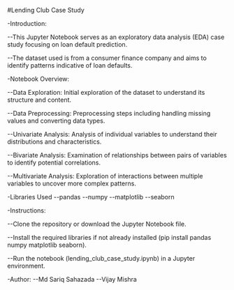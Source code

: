 #Lending Club Case Study

-Introduction:

--This Jupyter Notebook serves as an exploratory data analysis (EDA) case study focusing on loan default prediction. 

--The dataset used is from a consumer finance company and aims to identify patterns indicative of loan defaults.

-Notebook Overview:

--Data Exploration: Initial exploration of the dataset to understand its structure and content.

--Data Preprocessing: Preprocessing steps including handling missing values and converting data types.

--Univariate Analysis: Analysis of individual variables to understand their distributions and characteristics.

--Bivariate Analysis: Examination of relationships between pairs of variables to identify potential correlations.

--Multivariate Analysis: Exploration of interactions between multiple variables to uncover more complex patterns.

-Libraries Used
--pandas
--numpy
--matplotlib
--seaborn

-Instructions:

--Clone the repository or download the Jupyter Notebook file.

--Install the required libraries if not already installed (pip install pandas numpy matplotlib seaborn).

--Run the notebook (lending_club_case_study.ipynb) in a Jupyter environment.

-Author:
--Md Sariq Sahazada
--Vijay Mishra
